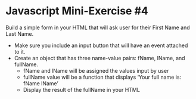 # Javascript Mini-Exercise #4
Build a simple form in your HTML that will ask user for their First Name and Last Name.
- Make sure you include an input button that will have an event attached to it.
- Create an object that has three name-value pairs: fName, lName,  and fullName.
    - fName and lName will be assigned the values input by user
    - fullName value will be a function that displays ‘Your full name is: fName lName’
    - Display the result of the fullName in your HTML
